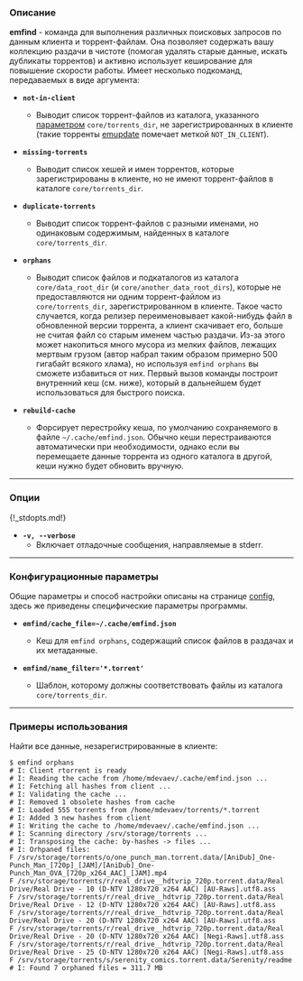 ### Описание

**emfind** - команда для выполнения различных поисковых запросов по данным клиента и торрент-файлам. Она позволяет содержать вашу коллекцию раздачи в чистоте (помогая удалять старые данные, искать дубликаты торрентов) и активно использует кеширование для повышение скорости работы. Имеет несколько подкоманд, передаваемых в виде аргумента:

* **`not-in-client`**
    * Выводит список торрент-файлов из каталога, указанного [параметром](config) `core/torrents_dir`, не зарегистрированных в клиенте (такие торренты [emupdate](emupdate) помечает меткой `NOT_IN_CLIENT`).

* **`missing-torrents`**
    * Выводит список хешей и имен торрентов, которые зарегистрированы в клиенте, но не имеют торрент-файлов в каталоге `core/torrents_dir`.

* **`duplicate-torrents`**
    * Выводит список торрент-файлов с разными именами, но одинаковым содержимым, найденных в каталоге `core/torrents_dir`.

* **`orphans`**
    * Выводит список файлов и подкаталогов из каталога `core/data_root_dir` (и `core/another_data_root_dirs`), которые не предоставляются ни одним торрент-файлом из `core/torrents_dir`, зарегистрированном в клиенте. Такое часто случается, когда релизер переименовывает какой-нибудь файл в обновленной версии торрента, а клиент скачивает его, больше не считая файл со старым именем частью раздачи. Из-за этого может накопиться много мусора из мелких файлов, лежащих мертвым грузом (автор набрал таким образом примерно 500 гигабайт всякого хлама), но используя `emfind orphans` вы сможете избавиться от них. Первый вызов команды построит внутренний кеш (см. ниже), который в дальнейшем будет использоваться для быстрого поиска.

* **`rebuild-cache`**
    * Форсирует перестройку кеша, по умолчанию сохраняемого в файле `~/.cache/emfind.json`. Обычно кеши перестраиваются автоматически при необходимости, однако если вы перемещаете данные торрента из одного каталога в другой, кеши нужно будет обновить вручную.


***
### Опции

{!_stdopts.md!}

* **`-v, --verbose`**
    * Включает отладочные сообщения, направляемые в stderr.


***
### Конфигурационные параметры

Общие параметры и способ настройки описаны на странице [config](config), здесь же приведены специфические параметры программы.

* **`emfind/cache_file=~/.cache/emfind.json`**
    * Кеш для `emfind orphans`, содержащий список файлов в раздачах и их метаданные.

* **`emfind/name_filter='*.torrent'`**
    * Шаблон, которому должны соответствовать файлы из каталога `core/torrents_dir`.


***
### Примеры использования

Найти все данные, незарегистрированные в клиенте:

```
$ emfind orphans
# I: Client rtorrent is ready
# I: Reading the cache from /home/mdevaev/.cache/emfind.json ...
# I: Fetching all hashes from client ...
# I: Validating the cache ...
# I: Removed 1 obsolete hashes from cache
# I: Loaded 555 torrents from /home/mdevaev/torrents/*.torrent
# I: Added 3 new hashes from client
# I: Writing the cache to /home/mdevaev/.cache/emfind.json ...
# I: Scanning directory /srv/storage/torrents ...
# I: Transposing the cache: by-hashes -> files ...
# I: Orhpaned files:
F /srv/storage/torrents/o/one_punch_man.torrent.data/[AniDub]_One-Punch_Man_[720p]_[JAM]/[AniDub]_One-Punch_Man_OVA_[720p_x264_AAC]_[JAM].mp4
F /srv/storage/torrents/r/real_drive__hdtvrip_720p.torrent.data/Real Drive/Real Drive - 10 (D-NTV 1280x720 x264 AAC) [AU-Raws].utf8.ass
F /srv/storage/torrents/r/real_drive__hdtvrip_720p.torrent.data/Real Drive/Real Drive - 12 (D-NTV 1280x720 x264 AAC) [AU-Raws].utf8.ass
F /srv/storage/torrents/r/real_drive__hdtvrip_720p.torrent.data/Real Drive/Real Drive - 20 (D-NTV 1280x720 x264 AAC) [AU-Raws].utf8.ass
F /srv/storage/torrents/r/real_drive__hdtvrip_720p.torrent.data/Real Drive/Real Drive - 20 (D-NTV 1280x720 x264 AAC) [Negi-Raws].utf8.ass
F /srv/storage/torrents/r/real_drive__hdtvrip_720p.torrent.data/Real Drive/Real Drive - 25 (D-NTV 1280x720 x264 AAC) [Negi-Raws].utf8.ass
F /srv/storage/torrents/s/serenity_comics.torrent.data/Serenity/readme
# I: Found 7 orphaned files = 311.7 MB
```
